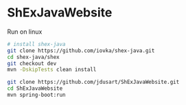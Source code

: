 # ShExJavaWebsite

Run on linux
```bash
# install shex-java
git clone https://github.com/iovka/shex-java.git
cd shex-java/shex
git checkout dev
mvn -DskipTests clean install

git clone https://github.com/jdusart/ShExJavaWebsite.git
cd ShExJavaWebsite
mvn spring-boot:run

```
